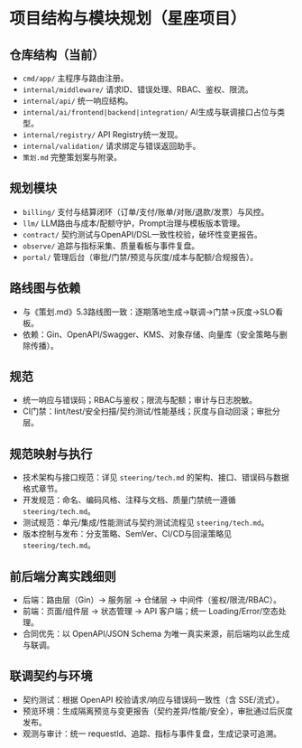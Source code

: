 # 项目结构与模块规划（星座项目）

## 仓库结构（当前）
- `cmd/app/` 主程序与路由注册。
- `internal/middleware/` 请求ID、错误处理、RBAC、鉴权、限流。
- `internal/api/` 统一响应结构。
- `internal/ai/frontend|backend|integration/` AI生成与联调接口占位与类型。
- `internal/registry/` API Registry统一发现。
- `internal/validation/` 请求绑定与错误返回助手。
- `策划.md` 完整策划案与附录。

## 规划模块
- `billing/` 支付与结算闭环（订单/支付/账单/对账/退款/发票）与风控。
- `llm/` LLM路由与成本/配额守护，Prompt治理与模板版本管理。
- `contract/` 契约测试与OpenAPI/DSL一致性校验，破坏性变更报告。
- `observe/` 追踪与指标采集、质量看板与事件复盘。
- `portal/` 管理后台（审批/门禁/预览与灰度/成本与配额/合规报告）。

## 路线图与依赖
- 与《策划.md》5.3路线图一致：逐期落地生成→联调→门禁→灰度→SLO看板。
- 依赖：Gin、OpenAPI/Swagger、KMS、对象存储、向量库（安全策略与删除传播）。

## 规范
- 统一响应与错误码；RBAC与鉴权；限流与配额；审计与日志脱敏。
- CI门禁：lint/test/安全扫描/契约测试/性能基线；灰度与自动回滚；审批分层。

## 规范映射与执行
- 技术架构与接口规范：详见 `steering/tech.md` 的架构、接口、错误码与数据格式章节。
- 开发规范：命名、编码风格、注释与文档、质量门禁统一遵循 `steering/tech.md`。
- 测试规范：单元/集成/性能测试与契约测试流程见 `steering/tech.md`。
- 版本控制与发布：分支策略、SemVer、CI/CD与回滚策略见 `steering/tech.md`。

## 前后端分离实践细则
- 后端：路由层（Gin）→ 服务层 → 仓储层 → 中间件（鉴权/限流/RBAC）。
- 前端：页面/组件层 → 状态管理 → API 客户端；统一 Loading/Error/空态处理。
- 合同优先：以 OpenAPI/JSON Schema 为唯一真实来源，前后端均以此生成与联调。

## 联调契约与环境
- 契约测试：根据 OpenAPI 校验请求/响应与错误码一致性（含 SSE/流式）。
- 预览环境：生成隔离预览与变更报告（契约差异/性能/安全），审批通过后灰度发布。
- 观测与审计：统一 requestId、追踪、指标与事件复盘，生成记录可追溯。